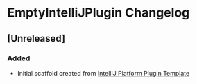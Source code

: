 <!-- Keep a Changelog guide -> https://keepachangelog.com -->

# EmptyIntelliJPlugin Changelog

## [Unreleased]
### Added
- Initial scaffold created from [IntelliJ Platform Plugin Template](https://github.com/JetBrains/intellij-platform-plugin-template)
